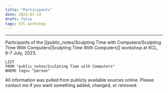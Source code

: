 ```yaml
---
title: "Participants"
date: 2023-07-14
draft: false
tags: STC workshop
---
```

---
Participants of the  [[public_notes/Sculpting Time with Computers/Sculpting Time With Computers|Sculpting Time With Computers]] workshop at KCL, 6-7 July, 2023.

```dataview
LIST
FROM "public_notes/Sculpting Time with Computers"
WHERE tags= "person"
```

All information was pulled from publicly available sources online. Please contact me if you want something added, changed, or removed.